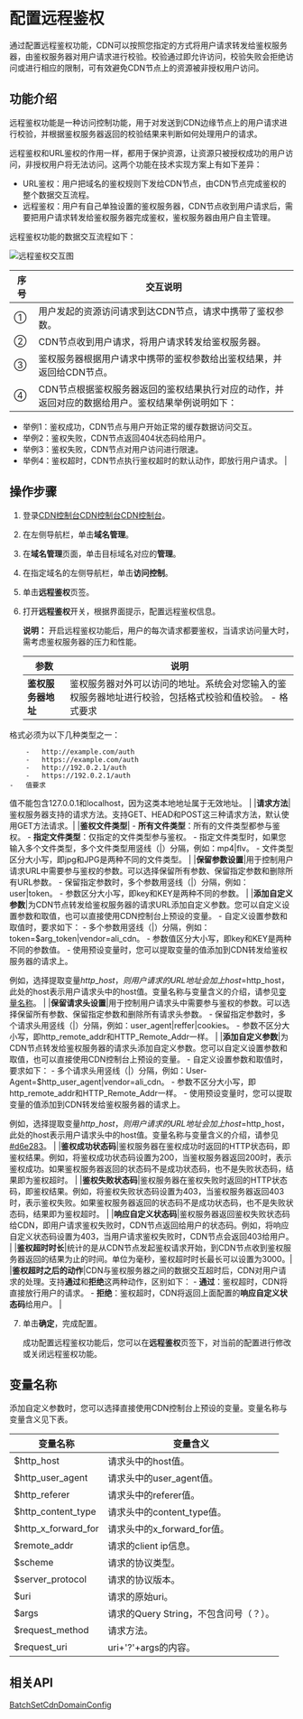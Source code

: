 # 配置远程鉴权

通过配置远程鉴权功能，CDN可以按照您指定的方式将用户请求转发给鉴权服务器，由鉴权服务器对用户请求进行校验。校验通过即允许访问，校验失败会拒绝访问或进行相应的限制，可有效避免CDN节点上的资源被非授权用户访问。

## 功能介绍

远程鉴权功能是一种访问控制功能，用于对发送到CDN边缘节点上的用户请求进行校验，并根据鉴权服务器返回的校验结果来判断如何处理用户的请求。

远程鉴权和URL鉴权的作用一样，都用于保护资源，让资源只被授权成功的用户访问，非授权用户将无法访问。这两个功能在技术实现方案上有如下差异：

-   URL鉴权：用户把域名的鉴权规则下发给CDN节点，由CDN节点完成鉴权的整个数据交互流程。
-   远程鉴权：用户有自己单独设置的鉴权服务器，CDN节点收到用户请求后，需要把用户请求转发给鉴权服务器完成鉴权，鉴权服务器由用户自主管理。

远程鉴权功能的数据交互流程如下：

![远程鉴权交互图](https://static-aliyun-doc.oss-accelerate.aliyuncs.com/assets/img/zh-CN/7643194161/p245797.png)

|序号|交互说明|
|--|----|
|①|用户发起的资源访问请求到达CDN节点，请求中携带了鉴权参数。|
|②|CDN节点收到用户请求，将用户请求转发给鉴权服务器。|
|③|鉴权服务器根据用户请求中携带的鉴权参数给出鉴权结果，并返回给CDN节点。|
|④|CDN节点根据鉴权服务器返回的鉴权结果执行对应的动作，并返回对应的数据给用户。鉴权结果举例说明如下：

-   举例1：鉴权成功，CDN节点与用户开始正常的缓存数据访问交互。
-   举例2：鉴权失败，CDN节点返回404状态码给用户。
-   举例3：鉴权失败，CDN节点对用户访问进行限速。
-   举例4：鉴权超时，CDN节点执行鉴权超时的默认动作，即放行用户请求。 |

## 操作步骤

1.  登录[CDN控制台](https://cdn.console.aliyun.com)[CDN控制台](https://cdn.console.aliyun.com)[CDN控制台](https://partners-intl.aliyun.com/login-required#cdn)。

2.  在左侧导航栏，单击**域名管理**。

3.  在**域名管理**页面，单击目标域名对应的**管理**。

4.  在指定域名的左侧导航栏，单击**访问控制**。

5.  单击**远程鉴权**页签。

6.  打开**远程鉴权**开关，根据界面提示，配置远程鉴权信息。

    **说明：** 开启远程鉴权功能后，用户的每次请求都要鉴权，当请求访问量大时，需考虑鉴权服务器的压力和性能。

    |参数|说明|
    |--|--|
    |**鉴权服务器地址**|鉴权服务器对外可以访问的地址。系统会对您输入的鉴权服务器地址进行校验，包括格式校验和值校验。    -   格式要求

格式必须为以下几种类型之一：

        -   http://example.com/auth
        -   https://example.com/auth
        -   http://192.0.2.1/auth
        -   https://192.0.2.1/auth
    -   值要求

值不能包含127.0.0.1和localhost，因为这类本地地址属于无效地址。 |
    |**请求方法**|鉴权服务器支持的请求方法。支持GET、HEAD和POST这三种请求方法，默认使用GET方法请求。|
    |**鉴权文件类型**|    -   **所有文件类型**：所有的文件类型都参与鉴权。
    -   **指定文件类型**：仅指定的文件类型参与鉴权。
        -   指定文件类型时，如果您输入多个文件类型，多个文件类型用竖线（\|）分隔，例如：mp4\|flv。
        -   文件类型区分大小写，即jpg和JPG是两种不同的文件类型。 |
    |**保留参数设置**|用于控制用户请求URL中需要参与鉴权的参数。可以选择保留所有参数、保留指定参数和删除所有URL参数。    -   保留指定参数时，多个参数用竖线（\|）分隔，例如：user\|token。
    -   参数区分大小写，即key和KEY是两种不同的参数。 |
    |**添加自定义参数**|为CDN节点转发给鉴权服务器的请求URL添加自定义参数。您可以自定义设置参数和取值，也可以直接使用CDN控制台上预设的变量。    -   自定义设置参数和取值时，要求如下：
        -   多个参数用竖线（\|）分隔，例如：token=$arg\_token\|vendor=ali\_cdn。
        -   参数值区分大小写，即key和KEY是两种不同的参数值。
    -   使用预设变量时，您可以提取变量的值添加到CDN转发给鉴权服务器的请求上。

例如，选择提取变量$http\_host，则用户请求的URL地址会加上host=$http\_host，此处的host表示用户请求头中的host值。变量名称与变量含义的介绍，请参见[变量名称](#section_hn0_h9w_g6l)。 |
    |**保留请求头设置**|用于控制用户请求头中需要参与鉴权的参数。可以选择保留所有参数、保留指定参数和删除所有请求头参数。    -   保留指定参数时，多个请求头用竖线（\|）分隔，例如：user\_agent\|reffer\|cookies。
    -   参数不区分大小写，即http\_remote\_addr和HTTP\_Remote\_Addr一样。 |
    |**添加自定义参数**|为CDN节点转发给鉴权服务器的请求头添加自定义参数。您可以自定义设置参数和取值，也可以直接使用CDN控制台上预设的变量。    -   自定义设置参数和取值时，要求如下：
        -   多个请求头用竖线（\|）分隔，例如：User-Agent=$http\_user\_agent\|vendor=ali\_cdn。
        -   参数不区分大小写，即http\_remote\_addr和HTTP\_Remote\_Addr一样。
    -   使用预设变量时，您可以提取变量的值添加到CDN转发给鉴权服务器的请求上。

例如，选择提取变量$http\_host，则用户请求的URL地址会加上host=$http\_host，此处的host表示用户请求头中的host值。变量名称与变量含义的介绍，请参见[\#d6e283](#d6e283)。 |
    |**鉴权成功状态码**|鉴权服务器在鉴权成功时返回的HTTP状态码，即鉴权结果。例如，将鉴权成功状态码设置为200，当鉴权服务器返回200时，表示鉴权成功。如果鉴权服务器返回的状态码不是成功状态码，也不是失败状态码，结果即为鉴权超时。 |
    |**鉴权失败状态码**|鉴权服务器在鉴权失败时返回的HTTP状态码，即鉴权结果。例如，将鉴权失败状态码设置为403，当鉴权服务器返回403时，表示鉴权失败。如果鉴权服务器返回的状态码不是成功状态码，也不是失败状态码，结果即为鉴权超时。 |
    |**响应自定义状态码**|鉴权服务器返回鉴权失败状态码给CDN，即用户请求鉴权失败时，CDN节点返回给用户的状态码。例如，将响应自定义状态码设置为403，当用户请求鉴权失败时，CDN节点会返回403给用户。 |
    |**鉴权超时时长**|统计的是从CDN节点发起鉴权请求开始，到CDN节点收到鉴权服务器返回的结果为止的时间。单位为毫秒，鉴权超时时长最长可以设置为3000。|
    |**鉴权超时之后的动作**|CDN与鉴权服务器之间的数据交互超时后，CDN对用户请求的处理。支持**通过**和**拒绝**这两种动作，区别如下：    -   **通过**：鉴权超时，CDN将直接放行用户的请求。
    -   **拒绝**：鉴权超时，CDN将返回上面配置的**响应自定义状态码**给用户。 |

7.  单击**确定**，完成配置。

    成功配置远程鉴权功能后，您可以在**远程鉴权**页签下，对当前的配置进行修改或关闭远程鉴权功能。


## 变量名称

添加自定义参数时，您可以选择直接使用CDN控制台上预设的变量。变量名称与变量含义见下表。

|变量名称|变量含义|
|----|----|
|$http\_host|请求头中的host值。|
|$http\_user\_agent|请求头中的user\_agent值。|
|$http\_referer|请求头中的referer值。|
|$http\_content\_type|请求头中的content\_type值。|
|$http\_x\_forward\_for|请求头中的x\_forward\_for值。|
|$remote\_addr|请求的client ip信息。|
|$scheme|请求的协议类型。|
|$server\_protocol|请求的协议版本。|
|$uri|请求的原始uri。|
|$args|请求的Query String，不包含问号（？）。|
|$request\_method|请求方法。|
|$request\_uri|uri+'?'+args的内容。|

## 相关API

[BatchSetCdnDomainConfig](/cn.zh-CN/新版API参考/域名管理类接口/批量配置域名.md)


